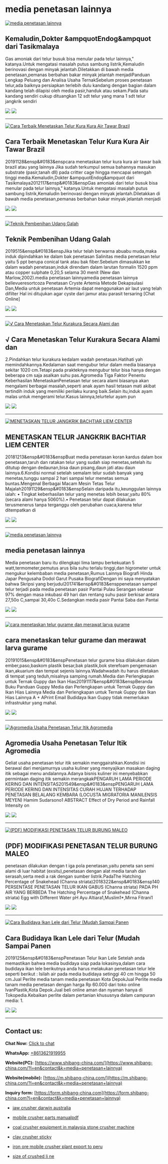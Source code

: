 # media penetasan lainnya

<a href="https://swt.shibang-china.com/?l=en&img&k=media+penetasan+lainnya" target="_blank">![media penetasan lainnya](http://static.shibang-china.com/all-800x300/1168.jpg)</a>

## Kemaludin,Dokter &ampquotEndog&ampquot dari Tasikmalaya
Gas amoniak dari telur busuk bisa menular pada telur lainnya," katanya.Untuk mengatasi masalah putus sambung listrik,Kemaludin berinovasi dengan minyak jelantah.Diletakkan di bawah media penetasan,pemanas berbahan bakar minyak jelantah menjadiPanduan Lengkap Peluang dan Analisa Usaha TernakSebelum proses penetasan telur,ada baiknya persiapkan terlebih dulu kandang dengan bagian dalam kandang telah dilapisi oleh media pasir,handuk atau sekam.Pada satu kandang sendiri cukup dituangkan 12 sdt telur yang mana 1 sdt telur jangkrik sendiri


<a href="https://whatsapp.shibangsoft.com/WhatsApp.php" target="_blank" title="WhatsApp">![](http://static.shibang-china.com/icon/whatsapp.png)</a> <a href="https://swt.shibang-china.com/?l=en&icon&k=media+penetasan+lainnya" target="_blank">![](http://static.shibang-china.com/icon/chat-en.png)</a>

---

<a href="https://swt.shibang-china.com/?l=en&img&k=media+penetasan+lainnya" target="_blank">![Cara Terbaik Menetaskan Telur Kura Kura Air Tawar Brazil](http://static.shibang-china.com/all-800x300/320.jpg)</a>

## Cara Terbaik Menetaskan Telur Kura Kura Air Tawar Brazil
20191128&ensp&#0183&enspcara menetaskan telur kura kura air tawar baik brazil atau yang lainnya Jika sudah terkumpul semua bahannya masukan substrate (pasir,tanah dll) pada critter cage hingga mencapai setengah tinggi media.Kemaludin,Dokter &ampquotEndog&ampquot dari Tasikmalaya2012117&ensp&#0183&enspGas amoniak dari telur busuk bisa menular pada telur lainnya," katanya.Untuk mengatasi masalah putus sambung listrik,Kemaludin berinovasi dengan minyak jelantah.Diletakkan di bawah media penetasan,pemanas berbahan bakar minyak jelantah menjadi


<a href="https://whatsapp.shibangsoft.com/WhatsApp.php" target="_blank" title="WhatsApp">![](http://static.shibang-china.com/icon/whatsapp.png)</a> <a href="https://swt.shibang-china.com/?l=en&icon&k=media+penetasan+lainnya" target="_blank">![](http://static.shibang-china.com/icon/chat-en.png)</a>

---

<a href="https://swt.shibang-china.com/?l=en&img&k=media+penetasan+lainnya" target="_blank">![Teknik Pembenihan Udang Galah](http://static.shibang-china.com/all-800x300/41.jpg)</a>

## Teknik Pembenihan Udang Galah
2019515&ensp&#0183&enspJika telur telah berwarna abuabu muda,maka induk dipindahkan ke dalam bak penetasan Salinitas media penetasan telur yaitu 5 ppt berupa conical tank atau bak fiber.Sebelum dimasukkan ke dalam wadah penetasan,induk direndam dalam larutan formalin 1520 ppm atau copper sulphate 0,20,5 selama 30 menit (New dan Marlow,2002).media penetasan lainnyamedia penetasan lainnya bellevueresortcoza Penetasan Cryste Artemia Metode Dekapsulasi Dan,Media untuk penetasan Artemia dapat menggunakan air laut yang telah difilter Hal ini ditujukan agar cyste dari jamur atau parasit tersaring [Chat Online]


<a href="https://whatsapp.shibangsoft.com/WhatsApp.php" target="_blank" title="WhatsApp">![](http://static.shibang-china.com/icon/whatsapp.png)</a> <a href="https://swt.shibang-china.com/?l=en&icon&k=media+penetasan+lainnya" target="_blank">![](http://static.shibang-china.com/icon/chat-en.png)</a>

---

<a href="https://swt.shibang-china.com/?l=en&img&k=media+penetasan+lainnya" target="_blank">![√ Cara Menetaskan Telur Kurakura Secara Alami dan](http://static.shibang-china.com/all-800x300/224.jpg)</a>

## √ Cara Menetaskan Telur Kurakura Secara Alami dan
2.Pindahkan telur kurakura kedalam wadah penetasan.Hatihati yah memindahkannya.Kedalaman saat mengubur telur dalam media biasanya sekitar 1020 cm.Tetapi pada prakteknya mengubur telur bisa hanya dengan beberapa cm saja asalkan suhu pas.Agromedia Tiga Faktor Penentu Keberhasilan MenetaskanPenetasan telur secara alami biasanya akan mengalami berbagai masalah,seperti anak ayam hasil tetasan mati akibat tertindih induk yang memiliki perilaku kurang baik.Selain itu,induk ayam malas untuk mengerami telur.Kasus lainnya,telurtelur ayam pun


<a href="https://whatsapp.shibangsoft.com/WhatsApp.php" target="_blank" title="WhatsApp">![](http://static.shibang-china.com/icon/whatsapp.png)</a> <a href="https://swt.shibang-china.com/?l=en&icon&k=media+penetasan+lainnya" target="_blank">![](http://static.shibang-china.com/icon/chat-en.png)</a>

---

<a href="https://swt.shibang-china.com/?l=en&img&k=media+penetasan+lainnya" target="_blank">![MENETASKAN TELUR JANGKRIK BACHTIAR LIEM CENTER](http://static.shibang-china.com/all-800x300/620.jpg)</a>

## MENETASKAN TELUR JANGKRIK BACHTIAR LIEM CENTER
20181213&ensp&#0183&enspBuat media penetasan koran kardus dalam box penetasan,taruh dan ratakan telur yang sudah siap menetas,setelah itu ditutup dengan dedaunan,bisa daun pisang,daun jati atau daun lainnya.6.Kondisi normal setelah semalam telur sudah banyak yang menetas,tunggu sampai 2 hari sampai telur menetas semua buntas.Mengenal Berbagai Macam Mesin Tetas Telur Majalah20191129&ensp&#0183&enspSelain daripada itu,keunggulan lainnya ialah: • Tingkat keberhasilan telur yang menetas lebih besar,yaitu 80% (secara alami hanya 5060%).• Penetasan telur dapat dilakukan terusmenerus tanpa terganggu oleh perubahan cuaca,karena telur ditempatkan di


<a href="https://whatsapp.shibangsoft.com/WhatsApp.php" target="_blank" title="WhatsApp">![](http://static.shibang-china.com/icon/whatsapp.png)</a> <a href="https://swt.shibang-china.com/?l=en&icon&k=media+penetasan+lainnya" target="_blank">![](http://static.shibang-china.com/icon/chat-en.png)</a>

---

<a href="https://swt.shibang-china.com/?l=en&img&k=media+penetasan+lainnya" target="_blank">![media penetasan lainnya](http://static.shibang-china.com/all-800x300/755.jpg)</a>

## media penetasan lainnya
Media penetasan baru itu dilengkapi lima lampu berkekuatan 5 watt,termometer,pemutus arus bila suhu terlalu tinggi,dan higrometer untuk mengukur kelembaban media penetasan,Rumus Lainnya Biografi Hinda Japar Pengusaha Dodol Garut Pusaka BiografiDengan ini saya menyatakan bahwa Skripsi yang berjudul201741&ensp&#0183&ensppenetasan sampel telur terjadi pada media penetasan pasir Pantai Pulau Serangan sebesar 97% dengan masa inkubasi 49 hari dan rentang suhu pasir berkisar antara 27,50o C,sampai 30,40o C.Sedangkan media pasir Pantai Saba dan Pantai


<a href="https://whatsapp.shibangsoft.com/WhatsApp.php" target="_blank" title="WhatsApp">![](http://static.shibang-china.com/icon/whatsapp.png)</a> <a href="https://swt.shibang-china.com/?l=en&icon&k=media+penetasan+lainnya" target="_blank">![](http://static.shibang-china.com/icon/chat-en.png)</a>

---

<a href="https://swt.shibang-china.com/?l=en&img&k=media+penetasan+lainnya" target="_blank">![cara menetaskan telur gurame dan merawat larva gurame](http://static.shibang-china.com/all-800x300/282.jpg)</a>

## cara menetaskan telur gurame dan merawat larva gurame
20191015&ensp&#0183&enspPenetasan telur gurame bisa dilakukan dalam ember,paso,baskom plastik besar,bak plastik,bok sterefoam pengemasan ikan,akuarium dan tempat sejenis lainnya.Wadahwadah itu harus diletakan di tempat yang teduh,misalnya samping rumah.Media dan Perlengkapan untuk Ternak Guppy dan Ikan Hias20191117&ensp&#0183&enspBeranda Buku Panduan Guppy Media dan Perlengkapan untuk Ternak Guppy dan Ikan Hias Lainnya Media dan Perlengkapan untuk Ternak Guppy dan Ikan Hias Lainnya A + APrint Email Budidaya Ikan Guppy tidak memerlukan infrastruktur yang mahal.


<a href="https://whatsapp.shibangsoft.com/WhatsApp.php" target="_blank" title="WhatsApp">![](http://static.shibang-china.com/icon/whatsapp.png)</a> <a href="https://swt.shibang-china.com/?l=en&icon&k=media+penetasan+lainnya" target="_blank">![](http://static.shibang-china.com/icon/chat-en.png)</a>

---

<a href="https://swt.shibang-china.com/?l=en&img&k=media+penetasan+lainnya" target="_blank">![Agromedia Usaha Penetasan Telur Itik Agromedia](http://static.shibang-china.com/all-800x300/64.jpg)</a>

## Agromedia Usaha Penetasan Telur Itik Agromedia
Geliat usaha penetasan telur itik semakin menggairahkan.Kondisi ini berawal dari menjamurnya usaha kuliner yang menyajikan masakan daging itik sebagai menu andalannya.Adanya bisnis kuliner ini menyebabkan permintaan daging itik semakin merangkakPENGARUH LAMA PERIODE KERING DAN INTENSITAS201549&ensp&#0183&enspPENGARUH LAMA PERIODE KERING DAN INTENSITAS CURAH HUJAN TERHADAP PENETASAN BELALANG KEMBARA (LOCUSTA MIGRATORIA MANILENSIS MEYEN) Hamim Sudarsono1 ABSTRACT Effect of Dry Period and Rainfall Intensity on


<a href="https://whatsapp.shibangsoft.com/WhatsApp.php" target="_blank" title="WhatsApp">![](http://static.shibang-china.com/icon/whatsapp.png)</a> <a href="https://swt.shibang-china.com/?l=en&icon&k=media+penetasan+lainnya" target="_blank">![](http://static.shibang-china.com/icon/chat-en.png)</a>

---

<a href="https://swt.shibang-china.com/?l=en&img&k=media+penetasan+lainnya" target="_blank">![(PDF) MODIFIKASI PENETASAN TELUR BURUNG MALEO](http://static.shibang-china.com/all-800x300/473.jpg)</a>

## (PDF) MODIFIKASI PENETASAN TELUR BURUNG MALEO
penetasan dilakukan dengan t iga pola penetasan,yaitu peneta san semi alami di luar habitat (exsitu),penetasan dengan alat media tanah dan serasah,serta medi a rak dengan sumber listrik.PadaThe Hatching Percentage of Snakehead (Channa striata)2018322&ensp&#0183&ensp140 PERSENTASE PENETASAN TELUR IKAN GABUS (Channa striata) PADA PH AIR YANG BERBEDA The Hatching Percentage of Snakehead (Channa striata) Egg with Different Water pH Ayu Altiara1,Muslim1*,Mirna Fitrani1


<a href="https://whatsapp.shibangsoft.com/WhatsApp.php" target="_blank" title="WhatsApp">![](http://static.shibang-china.com/icon/whatsapp.png)</a> <a href="https://swt.shibang-china.com/?l=en&icon&k=media+penetasan+lainnya" target="_blank">![](http://static.shibang-china.com/icon/chat-en.png)</a>

---

<a href="https://swt.shibang-china.com/?l=en&img&k=media+penetasan+lainnya" target="_blank">![Cara Budidaya Ikan Lele dari Telur (Mudah Sampai Panen](http://static.shibang-china.com/all-800x300/1294.jpg)</a>

## Cara Budidaya Ikan Lele dari Telur (Mudah Sampai Panen
2019125&ensp&#0183&enspPenetasan Telur Ikan Lele Setelah anda memastikan bahwa media budidaya siap pada lokasinya,dalam cara budidaya ikan lele berikutnya anda harus melakukan penetasan telur lele seperti berikut : Isilah air pada media budidaya setinggi 40 cm hingga 50 cm.Jual Perlite media tanam media penetasan Kota DepokJual Perlite media tanam media penetasan dengan harga Rp 60.000 dari toko online IvanPlastik,Kota Depok.Jual beli online aman dan nyaman hanya di Tokopedia.Kebaikan perlite dalam pertanian khususnya dalam campuran media: 1.


<a href="https://whatsapp.shibangsoft.com/WhatsApp.php" target="_blank" title="WhatsApp">![](http://static.shibang-china.com/icon/whatsapp.png)</a> <a href="https://swt.shibang-china.com/?l=en&icon&k=media+penetasan+lainnya" target="_blank">![](http://static.shibang-china.com/icon/chat-en.png)</a>

---
## Contact us:

**Chat Now:** [Click to chat](https://swt.shibang-china.com?l=en&contact&k=media+penetasan+lainnya)

**WhatsApp:**  [+8613621919955](https://whatsapp.shibangsoft.com/WhatsApp.php)

**Website(PC):** [https://www.shibang-china.com/](https://www.shibang-china.com/?l=en&contact&k=media+penetasan+lainnya)

**Website(mobile):** [https://m.shibang-china.com/](https://m.shibang-china.com/?l=en&contact&k=media+penetasan+lainnya)

**Inquiry form:** [https://form.shibang-china.com](https://form.shibang-china.com?l=en&contact&k=media+penetasan+lainnya)

* [jaw crusher darwin australia](../118/jaw%20crusher%20darwin%20australia.md)

* [mobile crusher parts manualpdf](../111/mobile%20crusher%20parts%20manualpdf.md)

* [coal crusher equipment in malaysia stone crusher machine](../114/coal%20crusher%20equipment%20in%20malaysia%20stone%20crusher%20machine.md)

* [clay crusher sticky](../121/clay%20crusher%20sticky.md)

* [iron ore mobile crusher plant export to peru](../112/iron%20ore%20mobile%20crusher%20plant%20export%20to%20peru.md)

* [size of crushed li ne](../123/size%20of%20crushed%20li%20ne.md)